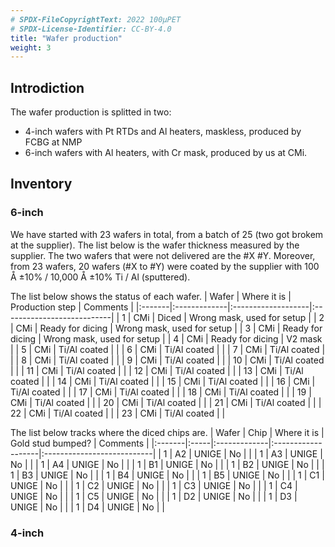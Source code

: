 ```yaml
---
# SPDX-FileCopyrightText: 2022 100µPET
# SPDX-License-Identifier: CC-BY-4.0
title: "Wafer production"
weight: 3
---
```


## Introdiction
The wafer production is splitted in two:
- 4-inch wafers with Pt RTDs and Al heaters, maskless, produced by FCBG at NMP
- 6-inch wafers with Al heaters, with Cr mask, produced by us at CMi.

## Inventory

### 6-inch
We have started with 23 wafers in total, from a batch of 25 (two got brokem at the supplier).
The list below is the wafer thickness measured by the supplier. The two wafers that were not delivered are the #X #Y.
Moreover, from 23 wafers, 20 wafers (#X to #Y) were coated by the supplier with 100 Å ±10% / 10,000 Å ±10% Ti / Al (sputtered).
<object data="../EH_measurements.pdf" type="application/pdf" width="100%" height="510px"></object>

The list below shows the status of each wafer.
| Wafer  | Where it is  | Production step    | Comments                   |
|:-------|:-------------|:-------------------|:---------------------------|
| 1      | CMi          | Diced              | Wrong mask, used for setup |
| 2      | CMi          | Ready for dicing   | Wrong mask, used for setup |
| 3      | CMi          | Ready for dicing   | Wrong mask, used for setup |
| 4      | CMi          | Ready for dicing   | V2 mask                    |
| 5      | CMi          | Ti/Al coated       |                            |
| 6      | CMi          | Ti/Al coated       |                            |
| 7      | CMi          | Ti/Al coated       |                            |
| 8      | CMi          | Ti/Al coated       |                            |
| 9      | CMi          | Ti/Al coated       |                            |
| 10     | CMi          | Ti/Al coated       |                            |
| 11     | CMi          | Ti/Al coated       |                            |
| 12     | CMi          | Ti/Al coated       |                            |
| 13     | CMi          | Ti/Al coated       |                            |
| 14     | CMi          | Ti/Al coated       |                            |
| 15     | CMi          | Ti/Al coated       |                            |
| 16     | CMi          | Ti/Al coated       |                            |
| 17     | CMi          | Ti/Al coated       |                            |
| 18     | CMi          | Ti/Al coated       |                            |
| 19     | CMi          | Ti/Al coated       |                            |
| 20     | CMi          | Ti/Al coated       |                            |
| 21     | CMi          | Ti/Al coated       |                            |
| 22     | CMi          | Ti/Al coated       |                            |
| 23     | CMi          | Ti/Al coated       |                            |

The list below tracks where the diced chips are.
| Wafer  | Chip | Where it is  | Gold stud bumped?  | Comments                   |
|:-------|:-----|:-------------|:-------------------|:---------------------------|
| 1      | A2   | UNIGE        | No                 |                            |
| 1      | A3   | UNIGE        | No                 |                            |
| 1      | A4   | UNIGE        | No                 |                            |
| 1      | B1   | UNIGE        | No                 |                            |
| 1      | B2   | UNIGE        | No                 |                            |
| 1      | B3   | UNIGE        | No                 |                            |
| 1      | B4   | UNIGE        | No                 |                            |
| 1      | B5   | UNIGE        | No                 |                            |
| 1      | C1   | UNIGE        | No                 |                            |
| 1      | C2   | UNIGE        | No                 |                            |
| 1      | C3   | UNIGE        | No                 |                            |
| 1      | C4   | UNIGE        | No                 |                            |
| 1      | C5   | UNIGE        | No                 |                            |
| 1      | D2   | UNIGE        | No                 |                            |
| 1      | D3   | UNIGE        | No                 |                            |
| 1      | D4   | UNIGE        | No                 |                            |

### 4-inch

